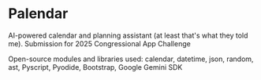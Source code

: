 # Palendar
AI-powered calendar and planning assistant (at least that's what they told me). Submission for 2025 Congressional App Challenge

Open-source modules and libraries used:
calendar, datetime, json, random, ast, Pyscript, Pyodide, Bootstrap, Google Gemini SDK

